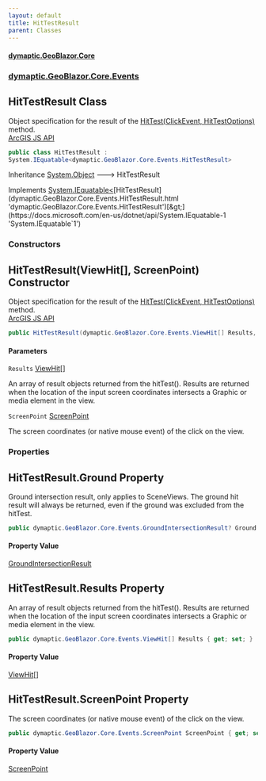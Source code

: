 ```yaml
---
layout: default
title: HitTestResult
parent: Classes
---
```

#### [dymaptic.GeoBlazor.Core](index.html 'index')
### [dymaptic.GeoBlazor.Core.Events](index.html#dymaptic.GeoBlazor.Core.Events 'dymaptic.GeoBlazor.Core.Events')

## HitTestResult Class

Object specification for the result of the [HitTest(ClickEvent, HitTestOptions)](dymaptic.GeoBlazor.Core.Components.Views.MapView.html#dymaptic.GeoBlazor.Core.Components.Views.MapView.HitTest(dymaptic.GeoBlazor.Core.Events.ClickEvent,dymaptic.GeoBlazor.Core.Events.HitTestOptions) 'dymaptic.GeoBlazor.Core.Components.Views.MapView.HitTest(dymaptic.GeoBlazor.Core.Events.ClickEvent, dymaptic.GeoBlazor.Core.Events.HitTestOptions)') method.  
<a target="_blank" href="https://developers.arcgis.com/javascript/latest/api-reference/esri-views-MapView.html#HitTestResult">ArcGIS JS API</a>

```csharp
public class HitTestResult :
System.IEquatable<dymaptic.GeoBlazor.Core.Events.HitTestResult>
```

Inheritance [System.Object](https://docs.microsoft.com/en-us/dotnet/api/System.Object 'System.Object') &#129106; HitTestResult

Implements [System.IEquatable&lt;](https://docs.microsoft.com/en-us/dotnet/api/System.IEquatable-1 'System.IEquatable`1')[HitTestResult](dymaptic.GeoBlazor.Core.Events.HitTestResult.html 'dymaptic.GeoBlazor.Core.Events.HitTestResult')[&gt;](https://docs.microsoft.com/en-us/dotnet/api/System.IEquatable-1 'System.IEquatable`1')
### Constructors

<a name='dymaptic.GeoBlazor.Core.Events.HitTestResult.HitTestResult(dymaptic.GeoBlazor.Core.Events.ViewHit[],dymaptic.GeoBlazor.Core.Events.ScreenPoint)'></a>

## HitTestResult(ViewHit[], ScreenPoint) Constructor

Object specification for the result of the [HitTest(ClickEvent, HitTestOptions)](dymaptic.GeoBlazor.Core.Components.Views.MapView.html#dymaptic.GeoBlazor.Core.Components.Views.MapView.HitTest(dymaptic.GeoBlazor.Core.Events.ClickEvent,dymaptic.GeoBlazor.Core.Events.HitTestOptions) 'dymaptic.GeoBlazor.Core.Components.Views.MapView.HitTest(dymaptic.GeoBlazor.Core.Events.ClickEvent, dymaptic.GeoBlazor.Core.Events.HitTestOptions)') method.  
<a target="_blank" href="https://developers.arcgis.com/javascript/latest/api-reference/esri-views-MapView.html#HitTestResult">ArcGIS JS API</a>

```csharp
public HitTestResult(dymaptic.GeoBlazor.Core.Events.ViewHit[] Results, dymaptic.GeoBlazor.Core.Events.ScreenPoint ScreenPoint);
```
#### Parameters

<a name='dymaptic.GeoBlazor.Core.Events.HitTestResult.HitTestResult(dymaptic.GeoBlazor.Core.Events.ViewHit[],dymaptic.GeoBlazor.Core.Events.ScreenPoint).Results'></a>

`Results` [ViewHit](dymaptic.GeoBlazor.Core.Events.ViewHit.html 'dymaptic.GeoBlazor.Core.Events.ViewHit')[[]](https://docs.microsoft.com/en-us/dotnet/api/System.Array 'System.Array')

An array of result objects returned from the hitTest(). Results are returned when the location of the input screen coordinates intersects a Graphic or media element in the view.

<a name='dymaptic.GeoBlazor.Core.Events.HitTestResult.HitTestResult(dymaptic.GeoBlazor.Core.Events.ViewHit[],dymaptic.GeoBlazor.Core.Events.ScreenPoint).ScreenPoint'></a>

`ScreenPoint` [ScreenPoint](dymaptic.GeoBlazor.Core.Events.ScreenPoint.html 'dymaptic.GeoBlazor.Core.Events.ScreenPoint')

The screen coordinates (or native mouse event) of the click on the view.
### Properties

<a name='dymaptic.GeoBlazor.Core.Events.HitTestResult.Ground'></a>

## HitTestResult.Ground Property

Ground intersection result, only applies to SceneViews. The ground hit result will always be returned, even if the ground was excluded from the hitTest.

```csharp
public dymaptic.GeoBlazor.Core.Events.GroundIntersectionResult? Ground { get; set; }
```

#### Property Value
[GroundIntersectionResult](dymaptic.GeoBlazor.Core.Events.GroundIntersectionResult.html 'dymaptic.GeoBlazor.Core.Events.GroundIntersectionResult')

<a name='dymaptic.GeoBlazor.Core.Events.HitTestResult.Results'></a>

## HitTestResult.Results Property

An array of result objects returned from the hitTest(). Results are returned when the location of the input screen coordinates intersects a Graphic or media element in the view.

```csharp
public dymaptic.GeoBlazor.Core.Events.ViewHit[] Results { get; set; }
```

#### Property Value
[ViewHit](dymaptic.GeoBlazor.Core.Events.ViewHit.html 'dymaptic.GeoBlazor.Core.Events.ViewHit')[[]](https://docs.microsoft.com/en-us/dotnet/api/System.Array 'System.Array')

<a name='dymaptic.GeoBlazor.Core.Events.HitTestResult.ScreenPoint'></a>

## HitTestResult.ScreenPoint Property

The screen coordinates (or native mouse event) of the click on the view.

```csharp
public dymaptic.GeoBlazor.Core.Events.ScreenPoint ScreenPoint { get; set; }
```

#### Property Value
[ScreenPoint](dymaptic.GeoBlazor.Core.Events.ScreenPoint.html 'dymaptic.GeoBlazor.Core.Events.ScreenPoint')
